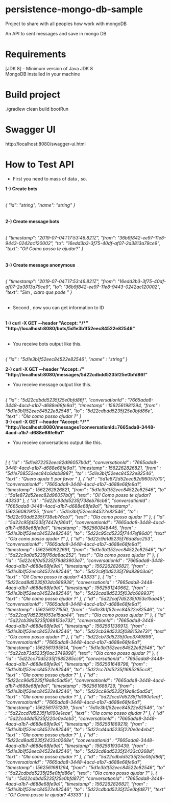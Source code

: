 # persistence-mongo-db-sample
Project to share with all peoples how work with mongoDB

An API to sent messages and save in mongo DB 


# Requirements
[JDK 8] - Minimum version of Java JDK 8 </br>
MongoDB installed in your machine



# Build project

./gradlew clean build bootRun

# Swagger UI

http://localhost:8080/swagger-ui.html

# How to Test API 

* First you need to mass of data , so.

<b>
1-) Create bots 
</b>
</br>
</br>
</br>
  
<i>
{
  "id": "string",
  "name": "string"
}
 </i>
 </br>
 </br>
 </br>


<b>
2-) Create message bots 
</b>
</br>
</br>
</br>
<i>
{
  "timestamp": "2019-07-04T17:53:46.821Z",
 "from": "36b9f842-ee97-11e8-9443-0242ac120002",
 "to": "16edd3b3-3f75-40df-af07-2a3813a79ce9",
 "text": "Oi! Como posso te ajudar?"
}
</i>
</br>
</br>
</br>

<b>
3-) Create message anonymous
</b>
</br>
</br>
</br>
<i>
{
  "timestamp": "2019-07-04T17:53:46.821Z",
 "from": "16edd3b3-3f75-40df-af07-2a3813a79ce9",
 "to": "36b9f842-ee97-11e8-9443-0242ac120002",
 "text": "Sim , claro que pode "
}
</i>
</br>
</br>


* Second , now you can get  information to ID
</br>

<b>
1-) curl -X GET --header "Accept: */*" "http://localhost:8080/bots/5d1e3b1f52eec84522e82546"
  
</b>
</br>
</br>

* You  receive bots  output like this.
</br>
  <i>
{
  "id" : "5d1e3b1f52eec84522e82546",
  "name" : "string"
}

</i>
</br>

<b> 2-) curl -X GET --header "Accept: */*" "http://localhost:8080/messages/5d22cdbdd5235f25e0bfd86f"
 </b>
 </br>
 
 * You  receive message output like this.
 </br>
 <i>
 {
  "id" : "5d22cdbdd5235f25e0bfd86f",
  "conversationId" : "7665ada8-3448-4acd-a1b7-d688e68fe9a1",
  "timestamp" : 1562561981294,
  "from" : "5d1e3b1f52eec84522e82546",
  "to" : "5d22cdbdd5235f25e0bfd86e",
  "text" : "Ola como posso ajudar  ?"
}
 </i>
 </br>
 <b>
 3-) curl -X GET --header "Accept: */*" "http://localhost:8080/messages?conversationId=7665ada8-3448-4acd-a1b7-d688e68fe9a1"
</b>
</br>

 * You  receive conversations output like this.
 </br>
 
 <i>
  
  [ {
  "id" : "5d1e872252eec82d96057b0d",
  "conversationId" : "7665ada8-3448-4acd-a1b7-d688e68fe9a1",
  "timestamp" : 1562262826821,
  "from" : "5d1e708552eec84c6dab8987",
  "to" : "5d1e3b1f52eec84522e82546",
  "text" : "Quero ajuda !! por favor "
}, {
  "id" : "5d1e872d52eec82d96057b10",
  "conversationId" : "7665ada8-3448-4acd-a1b7-d688e68fe9a1",
  "timestamp" : 1562262826821,
  "from" : "5d1e3b1f52eec84522e82546",
  "to" : "5d1e872d52eec82d96057b0f",
  "text" : "Oi! Como posso te ajudar? 43333"
}, {
  "id" : "5d22c93dd5235f738eb76cb8",
  "conversationId" : "7665ada8-3448-4acd-a1b7-d688e68fe9a1",
  "timestamp" : 1562560829125,
  "from" : "5d1e3b1f52eec84522e82546",
  "to" : "5d22c93dd5235f738eb76cb7",
  "text" : "Ola como posso ajudar  ?"
}, {
  "id" : "5d22c95fd5235f7447ef86d1",
  "conversationId" : "7665ada8-3448-4acd-a1b7-d688e68fe9a1",
  "timestamp" : 1562560848445,
  "from" : "5d1e3b1f52eec84522e82546",
  "to" : "5d22c95cd5235f7447ef86d0",
  "text" : "Ola como posso ajudar  ?"
}, {
  "id" : "5d22c9a1d5235f76da8ac253",
  "conversationId" : "7665ada8-3448-4acd-a1b7-d688e68fe9a1",
  "timestamp" : 1562560922691,
  "from" : "5d1e3b1f52eec84522e82546",
  "to" : "5d22c9a0d5235f76da8ac252",
  "text" : "Ola como posso ajudar  ?"
}, {
  "id" : "5d22c9f0d5235f79d83903a7",
  "conversationId" : "7665ada8-3448-4acd-a1b7-d688e68fe9a1",
  "timestamp" : 1562262826821,
  "from" : "5d1e3b1f52eec84522e82546",
  "to" : "5d22c9f0d5235f79d83903a6",
  "text" : "Oi! Como posso te ajudar? 43333"
}, {
  "id" : "5d22cad8d5235f03dc689938",
  "conversationId" : "7665ada8-3448-4acd-a1b7-d688e68fe9a1",
  "timestamp" : 1562561240662,
  "from" : "5d1e3b1f52eec84522e82546",
  "to" : "5d22cad8d5235f03dc689937",
  "text" : "Ola como posso ajudar  ?"
}, {
  "id" : "5d22caf7d5235f053e15aa45",
  "conversationId" : "7665ada8-3448-4acd-a1b7-d688e68fe9a1",
  "timestamp" : 1562561271550,
  "from" : "5d1e3b1f52eec84522e82546",
  "to" : "5d22caf7d5235f053e15aa44",
  "text" : "Ola como posso ajudar  ?"
}, {
  "id" : "5d22cb39d5235f088153e732",
  "conversationId" : "7665ada8-3448-4acd-a1b7-d688e68fe9a1",
  "timestamp" : 1562561336913,
  "from" : "5d1e3b1f52eec84522e82546",
  "to" : "5d22cb39d5235f088153e731",
  "text" : "Ola como posso ajudar  ?"
}, {
  "id" : "5d22cb73d5235f0ac3749899",
  "conversationId" : "7665ada8-3448-4acd-a1b7-d688e68fe9a1",
  "timestamp" : 1562561395814,
  "from" : "5d1e3b1f52eec84522e82546",
  "to" : "5d22cb73d5235f0ac3749898",
  "text" : "Ola como posso ajudar  ?"
}, {
  "id" : "5d22cc70d5235f1685285cc9",
  "conversationId" : "7665ada8-3448-4acd-a1b7-d688e68fe9a1",
  "timestamp" : 1562561648798,
  "from" : "5d1e3b1f52eec84522e82546",
  "to" : "5d22cc70d5235f1685285cc8",
  "text" : "Ola como posso ajudar  ?"
}, {
  "id" : "5d22cc96d5235f19a8c5ad5e",
  "conversationId" : "7665ada8-3448-4acd-a1b7-d688e68fe9a1",
  "timestamp" : 1562561686729,
  "from" : "5d1e3b1f52eec84522e82546",
  "to" : "5d22cc96d5235f19a8c5ad5d",
  "text" : "Ola como posso ajudar  ?"
}, {
  "id" : "5d22ccd7d5235f1d190e1eaf",
  "conversationId" : "7665ada8-3448-4acd-a1b7-d688e68fe9a1",
  "timestamp" : 1562561751209,
  "from" : "5d1e3b1f52eec84522e82546",
  "to" : "5d22ccd7d5235f1d190e1eae",
  "text" : "Ola como posso ajudar  ?"
}, {
  "id" : "5d22cd4dd5235f220e0e4eb5",
  "conversationId" : "7665ada8-3448-4acd-a1b7-d688e68fe9a1",
  "timestamp" : 1562561869219,
  "from" : "5d1e3b1f52eec84522e82546",
  "to" : "5d22cd4dd5235f220e0e4eb4",
  "text" : "Ola como posso ajudar  ?"
}, {
  "id" : "5d22cd8ad5235f2433c0268e",
  "conversationId" : "7665ada8-3448-4acd-a1b7-d688e68fe9a1",
  "timestamp" : 1562561930439,
  "from" : "5d1e3b1f52eec84522e82546",
  "to" : "5d22cd8ad5235f2433c0268d",
  "text" : "Ola como posso ajudar  ?"
}, {
  "id" : "5d22cdbdd5235f25e0bfd86f",
  "conversationId" : "7665ada8-3448-4acd-a1b7-d688e68fe9a1",
  "timestamp" : 1562561981294,
  "from" : "5d1e3b1f52eec84522e82546",
  "to" : "5d22cdbdd5235f25e0bfd86e",
  "text" : "Ola como posso ajudar  ?"
}, {
  "id" : "5d22cdbdd5235f25e0bfd872",
  "conversationId" : "7665ada8-3448-4acd-a1b7-d688e68fe9a1",
  "timestamp" : 1562262826821,
  "from" : "5d1e3b1f52eec84522e82546",
  "to" : "5d22cdbdd5235f25e0bfd871",
  "text" : "Oi! Como posso te ajudar? 43333"
} ]

</i>











